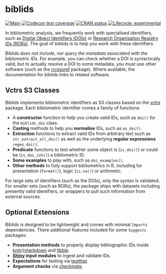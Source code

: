 
# biblids

<!-- badges: start -->
[![Main](https://github.com/subugoe/biblids/workflows/.github/workflows/main.yaml/badge.svg)](https://github.com/subugoe/biblids/actions)
[![Codecov test coverage](https://codecov.io/gh/subugoe/biblids/branch/master/graph/badge.svg)](https://codecov.io/gh/subugoe/biblids?branch=master)
[![CRAN status](https://www.r-pkg.org/badges/version/biblids)](https://CRAN.R-project.org/package=biblids)
[![Lifecycle: experimental](https://img.shields.io/badge/lifecycle-experimental-orange.svg)](https://www.tidyverse.org/lifecycle/#experimental)
<!-- badges: end -->

In bibliometric analysis, we frequently work with specialised identifiers, such as [Digital Object Identifiers (DOIs)](https://www.doi.org) or [Research Organisation Registry IDs (RORs)](https://ror.org).
The goal of biblids is to help you work with these identifiers.

Biblids *does not include, nor query the metadata associated with the bibliometric IDs*.
For example, you can check whether a DOI is syntactically valid, but to actually resolve a DOI to some metadata, you must use other software (such as the [rcrossref](https://github.com/ropensci/rcrossref) package).
Where available, the documentation for biblids links to related software.

## Vctrs S3 Classes

Biblids implements bibliometric identifiers as S3 classes based on the [vctrs](https://vctrs.r-lib.org) package.
Each bibliometric identifier comes a family of functions:

- A **constructor** function to help you create valid IDs, such as `doi()` for the `biblids_doi` class.
- **Casting** methods to help you **normalise** IDs, such as `as_doi()`.
- **Extraction** functions to extract valid IDs from arbitrary text such as `str_extract_all_doi()` as well as the underlying **regular expressions** `regex_doi()`.
- **Predicate** functions to test whether some object is (`is_doi()`) or could be (`is_doi_ish()`) a bibliometric ID.
- **Some examples** to play with, such as `doi_examples()`.
- **Other methods** to fully support bibliometrics in R, including for presentation (`format()`), logic (`is.na()`) or arithmetic.

For large sets of identifiers (such as the DOIs), only the syntax is validated.
For smaller sets (such as RORs), the package ships with datasets including presently valid identifiers, or wrappers to pull such information from external sources.

## Optional Extensions

Biblids is designed to be lightweight and comes with minimal `Imports` dependencies.
There additional features included for some `Suggests` packages:

- **Presentation methods** to properly display bibliographic IDs inside [knitr](https://yihui.org/knitr/)/[rmarkdown](https://rmarkdown.rstudio.com) and [tibble](http://tibble.tidyverse.org).
- **[Shiny](https://shiny.rstudio.com) input modules** to ingest and validate IDs.
- **Expectations** for testing via [testthat](http://testthat.r-lib.org).
- **Argument checks** via [checkmate](https://mllg.github.io/checkmate/).
